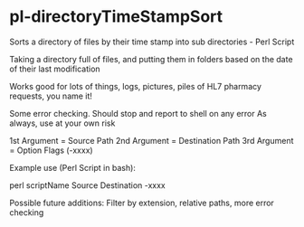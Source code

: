 # pl-directoryTimeStampSort
Sorts a directory of files by their time stamp into sub directories - Perl Script

Taking a directory full of files, and putting them in folders based on the date of their last modification

Works good for lots of things, logs, pictures, piles of HL7 pharmacy requests, you name it!

Some error checking. Should stop and report to shell on any error As always, use at your own risk

1st Argument = Source Path 2nd Argument = Destination Path 3rd Argument = Option Flags (-xxxx)

Example use (Perl Script in bash):

perl scriptName Source Destination -xxxx

Possible future additions: Filter by extension, relative paths, more error checking
